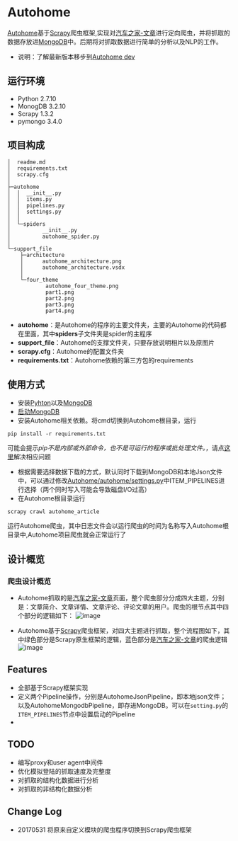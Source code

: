 # Autohome
[Autohome](https://github.com/zhongjiajie/Autohome)基于[Scrapy](https://github.com/scrapy/scrapy)爬虫框架,实现对[汽车之家-文章](http://www.autohome.com.cn/all/)进行定向爬虫，并将抓取的数据存放进[MongoDB](https://github.com/mongodb/mongo)中。后期将对抓取数据进行简单的分析以及NLP的工作。

* 说明：了解最新版本移步到[Autohome dev](https://github.com/zhongjiajie/Autohome/tree/dev)

## 运行环境
* Python 2.7.10
* MonogDB 3.2.10
* Scrapy 1.3.2
* pymongo 3.4.0

## 项目构成
```
│  readme.md
│  requirements.txt
│  scrapy.cfg
│
├─autohome
│  │  __init__.py
│  │  items.py
│  │  pipelines.py
│  │  settings.py
│  │
│  └─spiders
│          __init__.py
│          autohome_spider.py
│
└─support_file
    ├─architecture
    │      autohome_architecture.png
    │      autohome_architecture.vsdx
    │
    └─four_theme
            autohome_four_theme.png
            part1.png
            part2.png
            part3.png
            part4.png
```
* **autohome**：是Autohome的程序的主要文件夹，主要的Autohome的代码都在里面，其中**spiders**子文件夹是spider的主程序
* **support_file**：Autohome的支撑文件夹，只要存放说明相片以及原图片
* **scrapy.cfg**：Autohome的配置文件夹
* **requirements.txt**：Autohome依赖的第三方包的requirements

## 使用方式
* 安装[Pyhton](https://www.python.org/getit/)以及[MongoDB](https://www.mongodb.com/download-center)
* [启动MongoDB](http://blog.csdn.net/liusong0605/article/details/10574863)
* 安装Autohome相关依赖。将cmd切换到Autohome根目录，运行
```shell
pip install -r requirements.txt
```
可能会提示*pip不是内部或外部命令，也不是可运行的程序或批处理文件。*，请点[这里](http://blog.csdn.net/xueli1991/article/details/51914914)解决相应问题
* 根据需要选择数据下载的方式，默认同时下载到MongoDB和本地Json文件中，可以通过修改[Autohome/autohome/settings.py](https://github.com/zhongjiajie/Autohome/blob/master/autohome/settings.py#L88-89)中ITEM_PIPELINES进行选择（两个同时写入可能会导致磁盘I/O过高）
* 在Autohome根目录运行
```shell
scrapy crawl autohome_article
```
运行Autohome爬虫，其中日志文件会以运行爬虫的时间为名称写入Autohome根目录中,Autohome项目爬虫就会正常运行了

## 设计概览
### 爬虫设计概览
* Autohome抓取的是[汽车之家-文章](http://www.autohome.com.cn/all/)页面，整个爬虫部分分成四大主题，分别是：文章简介、文章详情、文章评论、评论文章的用户。爬虫的根节点其中四个部分的逻辑如下：
![image](https://github.com/zhongjiajie/Autohome/raw/master/support_file/four_theme/autohome_four_theme.png)

* Autohome基于[Scrapy](https://github.com/scrapy/scrapy)爬虫框架，对四大主题进行抓取，整个流程图如下，其中绿色部分是Scrapy原生框架的逻辑，蓝色部分是[汽车之家-文章](http://www.autohome.com.cn/all/)的爬虫逻辑
![image](https://github.com/zhongjiajie/Autohome/raw/master/support_file/architecture/autohome_architecture.png)

## Features
* 全部基于Scrapy框架实现
* 定义两个Pipeline操作，分别是AutohomeJsonPipeline，即本地json文件；以及AutohomeMongodbPipeline，即存进MongoDB。可以在`setting.py`的`ITEM_PIPELINES`节点中设置启动的Pipeline
* 

## TODO
* 编写proxy和user agent中间件
* 优化模拟登陆的抓取速度及完整度
* 对抓取的结构化数据进行分析
* 对抓取的非结构化数据分析

## Change Log
* 20170531 将原来自定义模块的爬虫程序切换到Scrapy爬虫框架
